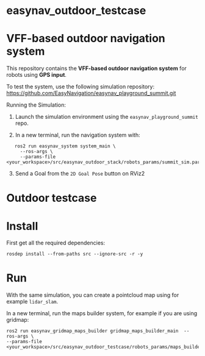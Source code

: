 # easynav_outdoor_testcase

# VFF-based outdoor navigation system

This repository contains the **VFF-based outdoor navigation system** for robots using **GPS input**.

To test the system, use the following simulation repository: https://github.com/EasyNavigation/easynav_playground_summit.git

Running the Simulation:

1. Launch the simulation environment using the `easynav_playground_summit` repo.

2. In a new terminal, run the navigation system with:

```
   ros2 run easynav_system system_main \
     --ros-args \
     --params-file <your_workspace>/src/easynav_outdoor_stack/robots_params/summit_sim.params.yaml
```

3. Send a Goal from the `2D Goal Pose` button on RViz2


# Outdoor testcase

# Install

First get all the required dependencies:
```
rosdep install --from-paths src --ignore-src -r -y
```

# Run

With the same simulation, you can create a pointcloud map using for example `lidar_slam`. 


In a new terminal, run the maps builder system, for example if you are using gridmap:

```
ros2 run easynav_gridmap_maps_builder gridmap_maps_builder_main  --ros-args \
--params-file <your_workspace>/src/easynav_outdoor_testcase/robots_params/maps_builder.params.yaml
```